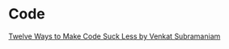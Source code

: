 # Code 

[Twelve Ways to Make Code Suck Less by Venkat Subramaniam](https://www.youtube.com/watch?v=nVZE53IYi4w)